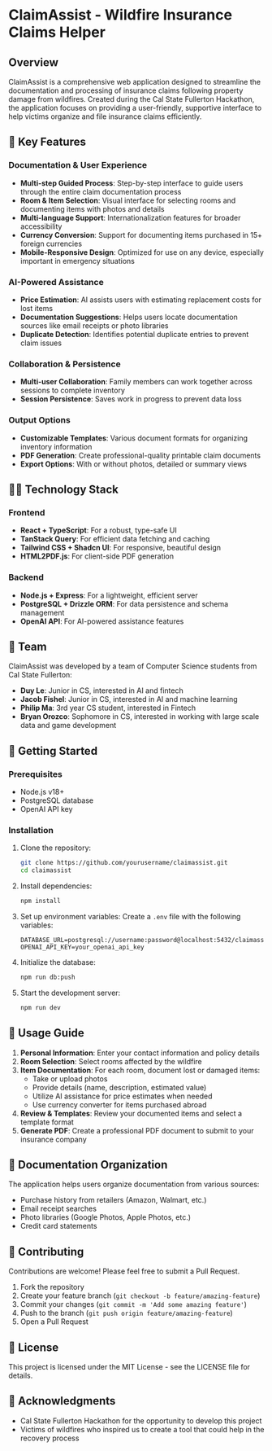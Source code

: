 
# ClaimAssist - Wildfire Insurance Claims Helper

## Overview

ClaimAssist is a comprehensive web application designed to streamline the documentation and processing of insurance claims following property damage from wildfires. Created during the Cal State Fullerton Hackathon, the application focuses on providing a user-friendly, supportive interface to help victims organize and file insurance claims efficiently.

## 🌟 Key Features

### Documentation & User Experience
- **Multi-step Guided Process**: Step-by-step interface to guide users through the entire claim documentation process
- **Room & Item Selection**: Visual interface for selecting rooms and documenting items with photos and details
- **Multi-language Support**: Internationalization features for broader accessibility
- **Currency Conversion**: Support for documenting items purchased in 15+ foreign currencies
- **Mobile-Responsive Design**: Optimized for use on any device, especially important in emergency situations

### AI-Powered Assistance
- **Price Estimation**: AI assists users with estimating replacement costs for lost items
- **Documentation Suggestions**: Helps users locate documentation sources like email receipts or photo libraries
- **Duplicate Detection**: Identifies potential duplicate entries to prevent claim issues

### Collaboration & Persistence
- **Multi-user Collaboration**: Family members can work together across sessions to complete inventory
- **Session Persistence**: Saves work in progress to prevent data loss

### Output Options
- **Customizable Templates**: Various document formats for organizing inventory information
- **PDF Generation**: Create professional-quality printable claim documents
- **Export Options**: With or without photos, detailed or summary views

## 🧑‍💻 Technology Stack

### Frontend
- **React + TypeScript**: For a robust, type-safe UI
- **TanStack Query**: For efficient data fetching and caching
- **Tailwind CSS + Shadcn UI**: For responsive, beautiful design
- **HTML2PDF.js**: For client-side PDF generation

### Backend
- **Node.js + Express**: For a lightweight, efficient server
- **PostgreSQL + Drizzle ORM**: For data persistence and schema management
- **OpenAI API**: For AI-powered assistance features

## 👥 Team

ClaimAssist was developed by a team of Computer Science students from Cal State Fullerton:

- **Duy Le**: Junior in CS, interested in AI and fintech
- **Jacob Fishel**: Junior in CS, interested in AI and machine learning
- **Philip Ma**: 3rd year CS student, interested in Fintech
- **Bryan Orozco**: Sophomore in CS, interested in working with large scale data and game development

## 🚀 Getting Started

### Prerequisites
- Node.js v18+ 
- PostgreSQL database
- OpenAI API key

### Installation

1. Clone the repository:
   ```bash
   git clone https://github.com/yourusername/claimassist.git
   cd claimassist
   ```

2. Install dependencies:
   ```bash
   npm install
   ```

3. Set up environment variables:
   Create a `.env` file with the following variables:
   ```
   DATABASE_URL=postgresql://username:password@localhost:5432/claimassist
   OPENAI_API_KEY=your_openai_api_key
   ```

4. Initialize the database:
   ```bash
   npm run db:push
   ```

5. Start the development server:
   ```bash
   npm run dev
   ```

## 📱 Usage Guide

1. **Personal Information**: Enter your contact information and policy details
2. **Room Selection**: Select rooms affected by the wildfire
3. **Item Documentation**: For each room, document lost or damaged items:
   - Take or upload photos
   - Provide details (name, description, estimated value)
   - Utilize AI assistance for price estimates when needed
   - Use currency converter for items purchased abroad
4. **Review & Templates**: Review your documented items and select a template format
5. **Generate PDF**: Create a professional PDF document to submit to your insurance company

## 📄 Documentation Organization

The application helps users organize documentation from various sources:
- Purchase history from retailers (Amazon, Walmart, etc.)
- Email receipt searches
- Photo libraries (Google Photos, Apple Photos, etc.) 
- Credit card statements

## 🤝 Contributing

Contributions are welcome! Please feel free to submit a Pull Request.

1. Fork the repository
2. Create your feature branch (`git checkout -b feature/amazing-feature`)
3. Commit your changes (`git commit -m 'Add some amazing feature'`)
4. Push to the branch (`git push origin feature/amazing-feature`)
5. Open a Pull Request

## 📝 License

This project is licensed under the MIT License - see the LICENSE file for details.

## 🙏 Acknowledgments

- Cal State Fullerton Hackathon for the opportunity to develop this project
- Victims of wildfires who inspired us to create a tool that could help in the recovery process
